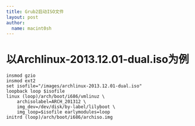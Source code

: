 ```yaml
---
title: Grub2启动ISO文件
layout: post
author:
  name: macint0sh
---
```


# 以Archlinux-2013.12.01-dual.iso为例
    insmod gzio
    insmod ext2
    set isofile="/images/archlinux-2013.12.01-dual.iso"
    loopback loop $isofile
    linux (loop)/arch/boot/i686/vmlinuz \
        archisolabel=ARCH_201312 \
        img_dev=/dev/disk/by-label/lilyboot \
        img_loop=$isofile earlymodules=loop
    initrd (loop)/arch/boot/i686/archiso.img
